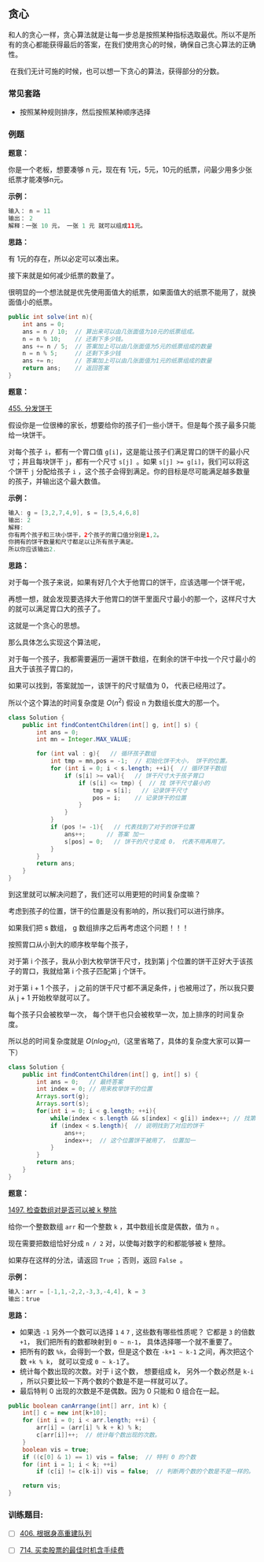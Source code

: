 ## 贪心

​	和人的贪心一样，贪心算法就是让每一步总是按照某种指标选取最优。所以不是所有的贪心都能获得最后的答案，在我们使用贪心的时候，确保自己贪心算法的正确性。

​	在我们无计可施的时候，也可以想一下贪心的算法，获得部分的分数。



### 常见套路

- 按照某种规则排序，然后按照某种顺序选择



### 例题



**题意：**

你是一个老板，想要凑够 n 元，现在有 1元，5元，10元的纸票，问最少用多少张纸票才能凑够n元。

**示例：**

```java
输入： n = 11
输出： 2
解释：一张 10 元， 一张 1 元 就可以组成11元。
```



**思路：**

有 1元的存在，所以必定可以凑出来。

接下来就是如何减少纸票的数量了。

很明显的一个想法就是优先使用面值大的纸票，如果面值大的纸票不能用了，就换面值小的纸票。

```java
public int solve(int n){
    int ans = 0;
    ans = n / 10;  // 算出来可以由几张面值为10元的纸票组成。
    n = n % 10;    // 还剩下多少钱。
    ans += n / 5;  // 答案加上可以由几张面值为5元的纸票组成的数量
    n = n % 5;     // 还剩下多少钱
    ans += n;      // 答案加上可以由几张面值为1元的纸票组成的数量
    return ans;    // 返回答案
}
```



**题意：**

[455. 分发饼干](https://leetcode-cn.com/problems/assign-cookies/)

假设你是一位很棒的家长，想要给你的孩子们一些小饼干。但是每个孩子最多只能给一块饼干。

对每个孩子 `i`，都有一个胃口值 `g[i]`，这是能让孩子们满足胃口的饼干的最小尺寸；并且每块饼干 `j`，都有一个尺寸 `s[j] `。如果 `s[j] >= g[i]`，我们可以将这个饼干 `j` 分配给孩子 `i` ，这个孩子会得到满足。你的目标是尽可能满足越多数量的孩子，并输出这个最大数值。



**示例：**

```java
输入: g = [3,2,7,4,9], s = [3,5,4,6,8]
输出: 2
解释: 
你有两个孩子和三块小饼干，2个孩子的胃口值分别是1,2。
你拥有的饼干数量和尺寸都足以让所有孩子满足。
所以你应该输出2.
```

**思路：**

对于每一个孩子来说，如果有好几个大于他胃口的饼干，应该选哪一个饼干呢，

再想一想，就会发现要选择大于他胃口的饼干里面尺寸最小的那一个，这样尺寸大的就可以满足胃口大的孩子了。

 这就是一个贪心的思想。

那么具体怎么实现这个算法呢，

对于每一个孩子，我都需要遍历一遍饼干数组，在剩余的饼干中找一个尺寸最小的且大于该孩子胃口的，

如果可以找到，答案就加一，该饼干的尺寸赋值为 0， 代表已经用过了。

所以个这个算法的时间复杂度是 $O(n^2)$    假设 n 为数组长度大的那一个。

```java
class Solution {
    public int findContentChildren(int[] g, int[] s) {
        int ans = 0;
        int mn = Integer.MAX_VALUE;

        for (int val : g){   // 循环孩子数组
            int tmp = mn,pos = -1;  // 初始化饼干大小， 饼干的位置。
            for (int i = 0; i < s.length; ++i){  // 循环饼干数组
                if (s[i] >= val){   // 饼干尺寸大于孩子胃口
                    if (s[i] <= tmp) {  // 找 饼干尺寸最小的
                        tmp = s[i];   // 记录饼干尺寸
                        pos = i;    // 记录饼干的位置
                    }
                }
            }
            if (pos != -1){   // 代表找到了对于的饼干位置
                ans++;      // 答案 加一
                s[pos] = 0;   // 饼干的尺寸变成 0， 代表不用再用了。
            }
        }
        return ans;
    }
}
```

到这里就可以解决问题了，我们还可以用更短的时间复杂度嘛？ 

考虑到孩子的位置，饼干的位置是没有影响的，所以我们可以进行排序。



如果我们把 s 数组， g 数组排序之后再考虑这个问题！！！

按照胃口从小到大的顺序枚举每个孩子，

对于第 i 个孩子，我从小到大枚举饼干尺寸，找到第 j 个位置的饼干正好大于该孩子的胃口，我就给第 i 个孩子匹配第 j 个饼干。

对于第 i + 1 个孩子， j 之前的饼干尺寸都不满足条件，j 也被用过了，所以我只要从 j + 1 开始枚举就可以了。

每个孩子只会被枚举一次， 每个饼干也只会被枚举一次，加上排序的时间复杂度。

所以总的时间复杂度就是 $O(nlog_2n)$,（这里省略了，具体的复杂度大家可以算一下）



```java
class Solution {
    public int findContentChildren(int[] g, int[] s) {
        int ans = 0;   // 最终答案
        int index = 0; // 用来枚举饼干的位置
        Arrays.sort(g);
        Arrays.sort(s);
        for(int i = 0; i < g.length; ++i){
            while(index < s.length && s[index] < g[i]) index++; // 找第一个大于等于胃口的饼干位置。
            if (index < s.length){  // 说明找到了对应的饼干
                ans++;
                index++;  // 这个位置饼干被用了， 位置加一
            }
        }
        return ans;
    }
}
```







**题意：**

[1497. 检查数组对是否可以被 k 整除](https://leetcode-cn.com/problems/check-if-array-pairs-are-divisible-by-k/)

给你一个整数数组 `arr` 和一个整数 `k` ，其中数组长度是偶数，值为 `n` 。

现在需要把数组恰好分成 `n / 2` 对，以使每对数字的和都能够被 `k` 整除。

如果存在这样的分法，请返回 `True` ；否则，返回 `False `。

**示例：**

```java
输入：arr = [-1,1,-2,2,-3,3,-4,4], k = 3
输出：true
```

**思路：**

- 如果选 `-1` 另外一个数可以选择 `1`  `4`   `7` , 这些数有哪些性质呢？ 它都是 `3` 的倍数 `+1`， 我们把所有的数都映射到 `0 ~ n-1`， 具体选择哪一个就不重要了。
- 把所有的数 `%k`，会得到一个数，但是这个数在 `-k+1 ~ k-1` 之间，再次把这个数 `+k % k`， 就可以变成 `0 ~ k-1`了。
- 统计每个数出现的次数。对于 i 这个数， 想要组成 k， 另外一个数必然是 `k-i` ，所以只要比较一下两个数的个数是不是一样就可以了。
- 最后特判 0 出现的次数是不是偶数。因为 0 只能和 0 组合在一起。

```java
public boolean canArrange(int[] arr, int k) {
    int[] c = new int[k+10];
    for (int i = 0; i < arr.length; ++i) {
        arr[i] = (arr[i] % k + k) % k;
        c[arr[i]]++;  // 统计每个数出现的次数。
    }
    boolean vis = true;
    if ((c[0] & 1) == 1) vis = false;  // 特判 0 的个数
    for (int i = 1; i < k; ++i)
        if (c[i] != c[k-i]) vis = false;  // 判断两个数的个数是不是一样的。

    return vis;
}
```







### 训练题目:

- [ ] [406. 根据身高重建队列](https://leetcode-cn.com/problems/queue-reconstruction-by-height/)


- [ ] [714. 买卖股票的最佳时机含手续费](https://leetcode-cn.com/problems/best-time-to-buy-and-sell-stock-with-transaction-fee/)

























